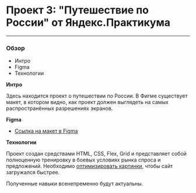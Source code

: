 # Проект 3: "Путешествие по России" от Яндекс.Практикума
___

### Обзор
* Интро
* Figma
* Технологии

**Интро**

Здесь находится проект о путешествии по России.
В Фигме существует макет, в котором видно, как проект должен выглядеть на самых распространённых разрешениях экранов.

**Figma**

* [Ссылка на макет в Figma](https://www.figma.com/file/5S2WSbEFL6awjVWJ0NWL8Q/Sprint-3_-Russia-_-desktop-mobile?node-id=28503%3A0)

**Технологии**

Проект создан средствами HTML, CSS, Flex, Grid и представляет собой полноценную тренировку в боевых условиях рынка спроса и предложений.
Необходимо [оптимизировать картинки](https://tinypng.com/), чтобы сайт загружался быстрее.

Полученные навыки всенепременно будут актуальны. 
